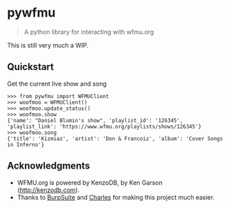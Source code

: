 # pywfmu
> A python library for interacting with wfmu.org

This is still very much a WIP.

## Quickstart
Get the current live show and song
```
>>> from pywfmu import WFMUClient
>>> woofmoo = WFMUClient()
>>> woofmoo.update_status() 
>>> woofmoo.show
{'name': "Daniel Blumin's show", 'playlist_id': '126345', 'playlist_link': 'https://www.wfmu.org/playlists/shows/126345'}
>>> woofmoo.song
{'title': 'Kizmiaz', 'artist': 'Don & Francoiz', 'album': 'Cover Songs in Inferno'}
```

## Acknowledgments
- WFMU.org is powered by KenzoDB, by Ken Garson (http://kenzodb.com).
- Thanks to [BurpSuite](https://portswigger.net/burp) and [Charles](https://www.charlesproxy.com/) for making this project much easier.
